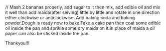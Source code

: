 // Mash 2 bananas properly, add sugar to it then mix, add edible oil and mix it well than add maida(after seiving) little by little and rotate in one direction either clockwise or anticlockwise. Add baking soda and baking powder.Dough is ready now to bake.Take a cake pan then coat some edible oil inside the pan and sprikle some dry maida on it.In place of maida a oil paper can also be sticked inside the pan.

Thankyou!!!